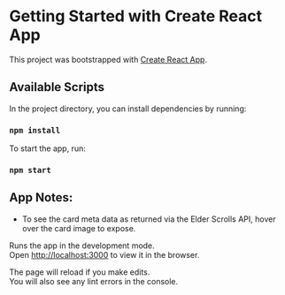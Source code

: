 # Getting Started with Create React App

This project was bootstrapped with [Create React App](https://github.com/facebook/create-react-app).

## Available Scripts

In the project directory, you can install dependencies by running:

### `npm install`

To start the app, run:

### `npm start`

## App Notes:

- To see the card meta data as returned via the Elder Scrolls API, hover over the card image to expose.

Runs the app in the development mode.\
Open [http://localhost:3000](http://localhost:3000) to view it in the browser.

The page will reload if you make edits.\
You will also see any lint errors in the console.
